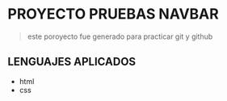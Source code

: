 # PROYECTO PRUEBAS NAVBAR 
>este poroyecto fue generado para practicar git y github

## LENGUAJES APLICADOS
- html
- css
